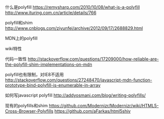 
什么是polyfill
https://remysharp.com/2010/10/08/what-is-a-polyfill
http://www.ituring.com.cn/article/details/766

polyfill和shim
http://www.cnblogs.com/ziyunfei/archive/2012/09/17/2688829.html

MDN上的polyfill

wiki特性

代码一致性
http://stackoverflow.com/questions/17209000/how-reliable-are-the-polyfill-shim-implementations-on-mdn

polyfill也有限制，对IE8不适用
http://stackoverflow.com/questions/27248470/javascript-mdn-function-prototype-bind-polyfill-is-enumerable-in-array

如何写javascript polyfill
http://addyosmani.com/blog/writing-polyfills/

现有的polyfills和shim
https://github.com/Modernizr/Modernizr/wiki/HTML5-Cross-Browser-Polyfills
https://github.com/aFarkas/html5shiv